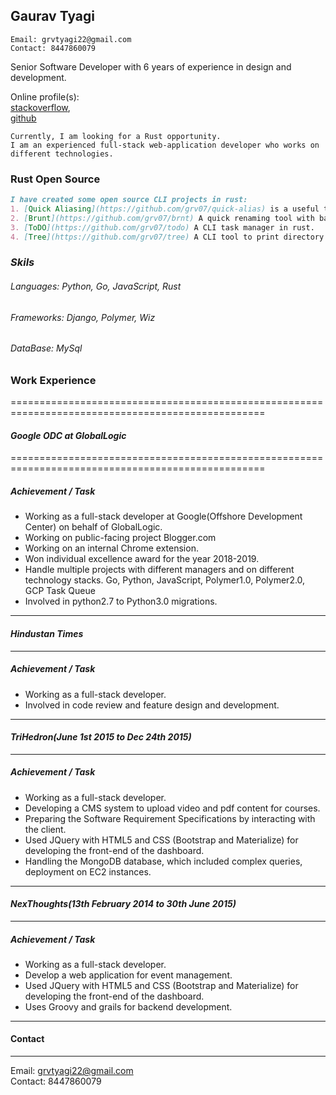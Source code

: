 ## Gaurav Tyagi
```
Email: grvtyagi22@gmail.com
Contact: 8447860079
```
Senior Software Developer with 6 years of experience in design and development.

Online profile(s):<br>
[stackoverflow](https://stackoverflow.com/users/3405842/grvtyagi),<br>
[github](https://github.com/grv07/)

```
Currently, I am looking for a Rust opportunity.
I am an experienced full-stack web-application developer who works on different technologies.
```

### Rust Open Source
```markdown
I have created some open source CLI projects in rust:
1. [Quick Aliasing](https://github.com/grv07/quick-alias) is a useful tool for creating aliases for long and repeated commands.
2. [Brunt](https://github.com/grv07/brnt) A quick renaming tool with backup history.
3. [ToDO](https://github.com/grv07/todo) A CLI task manager in rust.
4. [Tree](https://github.com/grv07/tree) A CLI tool to print directory structure.
```


### *Skils*
###### Languages: Python, Go, JavaScript, Rust
###### Frameworks: Django, Polymer, Wiz
###### DataBase: MySql



### **Work Experience**
==================================================================================================
#### *Google ODC at GlobalLogic*
==================================================================================================
##### Achievement / Task
- Working as a full-stack developer at Google(Offshore Development Center) on behalf of GlobalLogic.
- Working on public-facing project Blogger.com
-  Working on an internal Chrome extension.
- Won individual excellence award for the year 2018-2019.
- Handle multiple projects with different managers and on different technology stacks.
  Go, Python, JavaScript, Polymer1.0, Polymer2.0, GCP Task Queue
- Involved in python2.7 to Python3.0 migrations.

----------------------------------------------------------------------------------------------------
#### *Hindustan Times*
----------------------------------------------------------------------------------------------------
##### Achievement / Task
- Working as a full-stack developer.
- Involved in code review and feature design and development.

----------------------------------------------------------------------------------------------------
#### *TriHedron(June 1st 2015 to Dec 24th 2015)*
----------------------------------------------------------------------------------------------------
##### Achievement / Task
- Working as a full-stack developer.
- Developing a CMS system to upload video and pdf content for courses.
- Preparing the Software Requirement Specifications by interacting with the client.
- Used JQuery with HTML5 and CSS (Bootstrap and Materialize) for developing the front-end of the dashboard.
- Handling the MongoDB database, which included complex queries, deployment on EC2 instances.

----------------------------------------------------------------------------------------------------
#### *NexThoughts(13th February 2014 to 30th June 2015)*
----------------------------------------------------------------------------------------------------
##### Achievement / Task
- Working as a full-stack developer.
- Develop a web application for event management.
- Used JQuery with HTML5 and CSS (Bootstrap and Materialize) for developing the front-end of the dashboard.
- Uses Groovy and grails for backend development.

-----------------------------------------------
#### **Contact**
-----------------------------------------------
Email: grvtyagi22@gmail.com <br>
Contact: 8447860079
